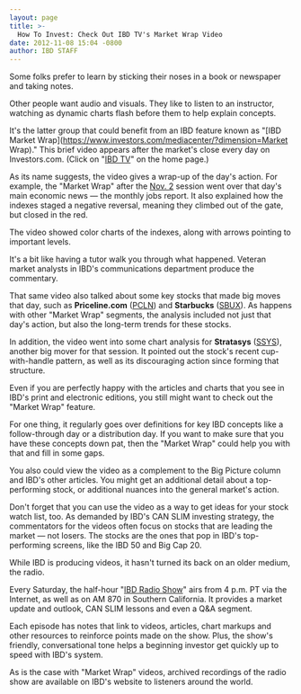 ```yaml
---
layout: page
title: >-
  How To Invest: Check Out IBD TV's Market Wrap Video
date: 2012-11-08 15:04 -0800
author: IBD STAFF
---
```





Some folks prefer to learn by sticking their noses in a book or newspaper and taking notes.

  

Other people want audio and visuals. They like to listen to an instructor, watching as dynamic charts flash before them to help explain concepts.

  

It's the latter group that could benefit from an IBD feature known as "[IBD Market Wrap](https://www.investors.com/mediacenter/?dimension=Market Wrap)." This brief video appears after the market's close every day on Investors.com. (Click on "[IBD TV](https://www.investors.com/IBDtv)" on the home page.)

  

As its name suggests, the video gives a wrap-up of the day's action. For example, the "Market Wrap" after the [Nov. 2](http://ibdtv.investors.com/market-wrap/632061-ibd-market-wrap-110212.aspx) session went over that day's main economic news — the monthly jobs report. It also explained how the indexes staged a negative reversal, meaning they climbed out of the gate, but closed in the red.

  

The video showed color charts of the indexes, along with arrows pointing to important levels.

  

It's a bit like having a tutor walk you through what happened. Veteran market analysts in IBD's communications department produce the commentary.

  

That same video also talked about some key stocks that made big moves that day, such as **Priceline.com** ([PCLN](https://research.investors.com/quote.aspx?symbol=PCLN)) and **Starbucks** ([SBUX](https://research.investors.com/quote.aspx?symbol=SBUX)). As happens with other "Market Wrap" segments, the analysis included not just that day's action, but also the long-term trends for these stocks.

  

In addition, the video went into some chart analysis for **Stratasys** ([SSYS](https://research.investors.com/quote.aspx?symbol=SSYS)), another big mover for that session. It pointed out the stock's recent cup-with-handle pattern, as well as its discouraging action since forming that structure.

  

Even if you are perfectly happy with the articles and charts that you see in IBD's print and electronic editions, you still might want to check out the "Market Wrap" feature.

  

For one thing, it regularly goes over definitions for key IBD concepts like a follow-through day or a distribution day. If you want to make sure that you have these concepts down pat, then the "Market Wrap" could help you with that and fill in some gaps.

  

You also could view the video as a complement to the Big Picture column and IBD's other articles. You might get an additional detail about a top-performing stock, or additional nuances into the general market's action.

  

Don't forget that you can use the video as a way to get ideas for your stock watch list, too. As demanded by IBD's CAN SLIM investing strategy, the commentators for the videos often focus on stocks that are leading the market — not losers. The stocks are the ones that pop in IBD's top-performing screens, like the IBD 50 and Big Cap 20.

  

While IBD is producing videos, it hasn't turned its back on an older medium, the radio.

  

Every Saturday, the half-hour "[IBD Radio Show](https://www.investors.com/radioshow)" airs from 4 p.m. PT via the Internet, as well as on AM 870 in Southern California. It provides a market update and outlook, CAN SLIM lessons and even a Q&A segment.

  

Each episode has notes that link to videos, articles, chart markups and other resources to reinforce points made on the show. Plus, the show's friendly, conversational tone helps a beginning investor get quickly up to speed with IBD's system.

  

As is the case with "Market Wrap" videos, archived recordings of the radio show are available on IBD's website to listeners around the world.




